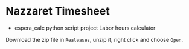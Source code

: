 # Nazzaret Timesheet
- espera_calc python script project
Labor hours calculator

Download the zip file in `Realeases`, unzip it, right click and choose `Open`.
